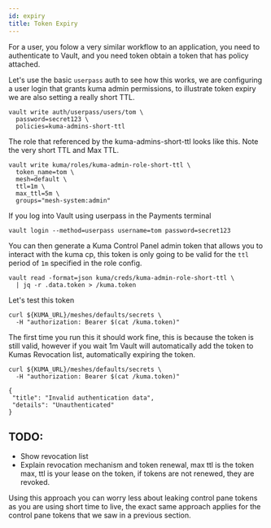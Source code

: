```yaml
---
id: expiry
title: Token Expiry
---
```


<TerminalVisor>
  <Terminal target="vault-client.container.shipyard.run" shell="/bin/bash" workdir="/" user="root" name="Vault Client" id="vault-client"/>
  <Terminal target="payments.container.shipyard.run" shell="/bin/bash" workdir="/" user="root" name="Payments" id="payments"/>
</TerminalVisor>

For a user, you folow a very similar workflow to an application, you need to authenticate to Vault, and you need token
obtain a token that has policy attached.

Let's use the basic `userpass` auth to see how this works, we are configuring a user login that grants
kuma admin permissions, to illustrate token expiry we are also setting a really short TTL.

```
vault write auth/userpass/users/tom \
  password=secret123 \
  policies=kuma-admins-short-ttl
```

The role that referenced by the kuma-admins-short-ttl looks like this. Note the very short TTL and Max TTL.

```
vault write kuma/roles/kuma-admin-role-short-ttl \
  token_name=tom \
  mesh=default \
  ttl=1m \
  max_ttl=5m \
  groups="mesh-system:admin"
```

If you log into Vault using userpass in the Payments terminal

```
vault login --method=userpass username=tom password=secret123
```

You can then generate a Kuma Control Panel admin token that allows you to interact with the kuma cp, this token is only going to be valid
for the `ttl` period of `1m` specified in the role config.

```
vault read -format=json kuma/creds/kuma-admin-role-short-ttl \
  | jq -r .data.token > /kuma.token
```

Let's test this token

```
curl ${KUMA_URL}/meshes/defaults/secrets \
  -H "authorization: Bearer $(cat /kuma.token)"
```

The first time you run this it should work fine, this is because the token is still valid, however if you wait 1m Vault will automatically add 
the token to Kumas Revocation list, automatically expiring the token.

```
curl ${KUMA_URL}/meshes/defaults/secrets \
  -H "authorization: Bearer $(cat /kuma.token)"
```

```
{
 "title": "Invalid authentication data",
 "details": "Unauthenticated"
}
```

## TODO: 
* Show revocation list
* Explain revocation mechanism and token renewal, max ttl is the token max, ttl is your lease on the token, if tokens are not renewed, they are
revoked.

Using this approach you can worry less about leaking control pane tokens as you are using short time to live, the exact same approach applies
for the control pane tokens that we saw in a previous section.
